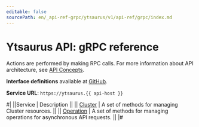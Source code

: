 ```yaml
---
editable: false
sourcePath: en/_api-ref-grpc/ytsaurus/v1/api-ref/grpc/index.md
---
```


# Ytsaurus API: gRPC reference

Actions are performed by making RPC calls. For more information about API architecture, see [API Concepts](/docs/api-design-guide/).

**Interface definitions** available at [GitHub](https://github.com/yandex-cloud/cloudapi/tree/master/yandex/cloud/ytsaurus/v1).

**Service URL**: `https://ytsaurus.{{ api-host }}`

#|
||Service | Description ||
|| [Cluster](Cluster/index.md) | A set of methods for managing Cluster resources. ||
|| [Operation](Operation/index.md) | A set of methods for managing operations for asynchronous API requests. ||
|#